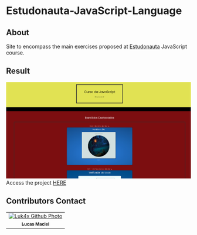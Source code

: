 # Estudonauta-JavaScript-Language

## About
Site to encompass the main exercises proposed at <a href="https://estudonauta.com">Estudonauta</a> JavaScript course.

## Result
<img src="./result.png" alt="challenge-result">
Access the project <a href="https://luk4x.github.io/Estudonauta-Linguagem-JavaScript/">HERE</a>

## Contributors Contact
<table>
  <tr>
    <td align="center">
      <a href="https://www.linkedin.com/in/lucasmacielf/">
        <img src="https://avatars.githubusercontent.com/Luk4x" width="150px;" alt="Luk4x Github Photo"/><br>
        <sub>
          <b>Lucas Maciel</b>
        </sub>
      </a>
    </td>
  </tr>
</table>
